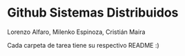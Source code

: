# Github Sistemas Distribuidos
Lorenzo Alfaro, Milenko Espinoza, Cristián Maira

Cada carpeta de tarea tiene su respectivo README :)
